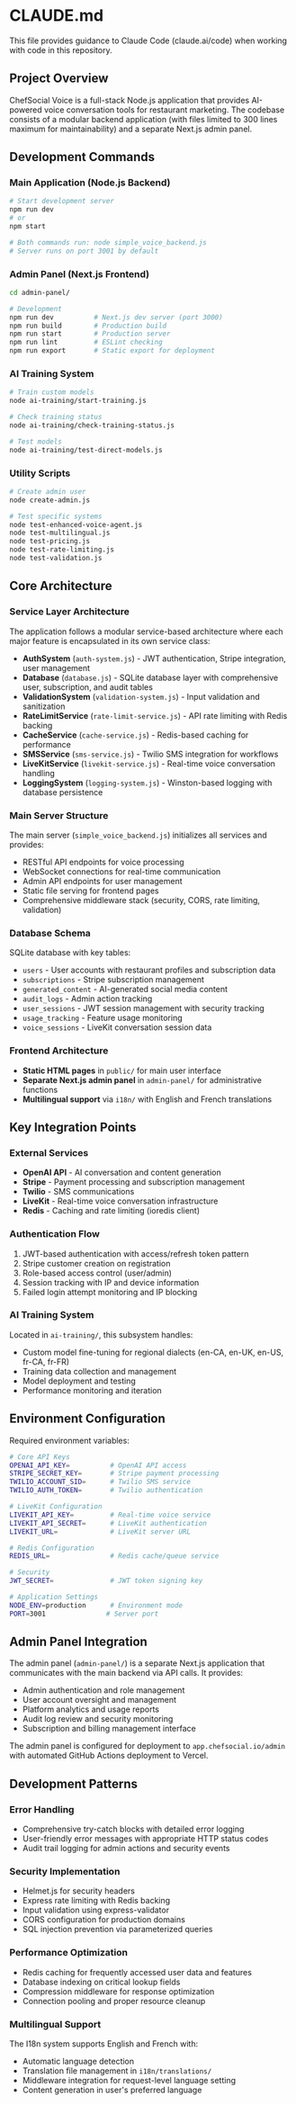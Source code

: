 # CLAUDE.md

This file provides guidance to Claude Code (claude.ai/code) when working with code in this repository.

## Project Overview

ChefSocial Voice is a full-stack Node.js application that provides AI-powered voice conversation tools for restaurant marketing. The codebase consists of a modular backend application (with files limited to 300 lines maximum for maintainability) and a separate Next.js admin panel.

## Development Commands

### Main Application (Node.js Backend)
```bash
# Start development server
npm run dev
# or
npm start

# Both commands run: node simple_voice_backend.js
# Server runs on port 3001 by default
```

### Admin Panel (Next.js Frontend)
```bash
cd admin-panel/

# Development
npm run dev          # Next.js dev server (port 3000)
npm run build        # Production build
npm run start        # Production server
npm run lint         # ESLint checking
npm run export       # Static export for deployment
```

### AI Training System
```bash
# Train custom models
node ai-training/start-training.js

# Check training status
node ai-training/check-training-status.js

# Test models
node ai-training/test-direct-models.js
```

### Utility Scripts
```bash
# Create admin user
node create-admin.js

# Test specific systems
node test-enhanced-voice-agent.js
node test-multilingual.js
node test-pricing.js
node test-rate-limiting.js
node test-validation.js
```

## Core Architecture

### Service Layer Architecture
The application follows a modular service-based architecture where each major feature is encapsulated in its own service class:

- **AuthSystem** (`auth-system.js`) - JWT authentication, Stripe integration, user management
- **Database** (`database.js`) - SQLite database layer with comprehensive user, subscription, and audit tables
- **ValidationSystem** (`validation-system.js`) - Input validation and sanitization
- **RateLimitService** (`rate-limit-service.js`) - API rate limiting with Redis backing
- **CacheService** (`cache-service.js`) - Redis-based caching for performance
- **SMSService** (`sms-service.js`) - Twilio SMS integration for workflows
- **LiveKitService** (`livekit-service.js`) - Real-time voice conversation handling
- **LoggingSystem** (`logging-system.js`) - Winston-based logging with database persistence

### Main Server Structure
The main server (`simple_voice_backend.js`) initializes all services and provides:
- RESTful API endpoints for voice processing
- WebSocket connections for real-time communication
- Admin API endpoints for user management
- Static file serving for frontend pages
- Comprehensive middleware stack (security, CORS, rate limiting, validation)

### Database Schema
SQLite database with key tables:
- `users` - User accounts with restaurant profiles and subscription data
- `subscriptions` - Stripe subscription management
- `generated_content` - AI-generated social media content
- `audit_logs` - Admin action tracking
- `user_sessions` - JWT session management with security tracking
- `usage_tracking` - Feature usage monitoring
- `voice_sessions` - LiveKit conversation session data

### Frontend Architecture
- **Static HTML pages** in `public/` for main user interface
- **Separate Next.js admin panel** in `admin-panel/` for administrative functions
- **Multilingual support** via `i18n/` with English and French translations

## Key Integration Points

### External Services
- **OpenAI API** - AI conversation and content generation
- **Stripe** - Payment processing and subscription management
- **Twilio** - SMS communications
- **LiveKit** - Real-time voice conversation infrastructure
- **Redis** - Caching and rate limiting (ioredis client)

### Authentication Flow
1. JWT-based authentication with access/refresh token pattern
2. Stripe customer creation on registration
3. Role-based access control (user/admin)
4. Session tracking with IP and device information
5. Failed login attempt monitoring and IP blocking

### AI Training System
Located in `ai-training/`, this subsystem handles:
- Custom model fine-tuning for regional dialects (en-CA, en-UK, en-US, fr-CA, fr-FR)
- Training data collection and management
- Model deployment and testing
- Performance monitoring and iteration

## Environment Configuration

Required environment variables:
```bash
# Core API Keys
OPENAI_API_KEY=          # OpenAI API access
STRIPE_SECRET_KEY=       # Stripe payment processing
TWILIO_ACCOUNT_SID=      # Twilio SMS service
TWILIO_AUTH_TOKEN=       # Twilio authentication

# LiveKit Configuration
LIVEKIT_API_KEY=         # Real-time voice service
LIVEKIT_API_SECRET=      # LiveKit authentication
LIVEKIT_URL=             # LiveKit server URL

# Redis Configuration
REDIS_URL=               # Redis cache/queue service

# Security
JWT_SECRET=              # JWT token signing key

# Application Settings
NODE_ENV=production      # Environment mode
PORT=3001               # Server port
```

## Admin Panel Integration

The admin panel (`admin-panel/`) is a separate Next.js application that communicates with the main backend via API calls. It provides:
- Admin authentication and role management
- User account oversight and management
- Platform analytics and usage reports
- Audit log review and security monitoring
- Subscription and billing management interface

The admin panel is configured for deployment to `app.chefsocial.io/admin` with automated GitHub Actions deployment to Vercel.

## Development Patterns

### Error Handling
- Comprehensive try-catch blocks with detailed error logging
- User-friendly error messages with appropriate HTTP status codes
- Audit trail logging for admin actions and security events

### Security Implementation
- Helmet.js for security headers
- Express rate limiting with Redis backing
- Input validation using express-validator
- CORS configuration for production domains
- SQL injection prevention via parameterized queries

### Performance Optimization
- Redis caching for frequently accessed user data and features
- Database indexing on critical lookup fields
- Compression middleware for response optimization
- Connection pooling and proper resource cleanup

### Multilingual Support
The I18n system supports English and French with:
- Automatic language detection
- Translation file management in `i18n/translations/`
- Middleware integration for request-level language setting
- Content generation in user's preferred language